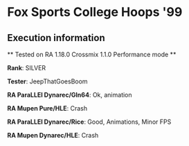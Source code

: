 # Fox Sports College Hoops '99 

## Execution information

** Tested on RA 1.18.0 Crossmix 1.1.0 Performance mode **

**Rank**: SILVER

**Tester**: JeepThatGoesBoom


**RA ParaLLEl Dynarec/Gln64**: Ok, animation

**RA Mupen Pure/HLE**: Crash

**RA ParaLLEl Dynarec/Rice**: Good, Animations, Minor FPS

**RA Mupen Dynarec/HLE**: Crash